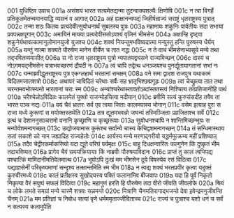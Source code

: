 001	युधिष्ठिर उवाच
001a	असंशयं भारत सत्यमेतद्यन्मा तुदन्वाक्यशल्यैः क्षिणोषि
001c	न त्वा विगर्हे प्रतिकूलमेतन्ममानयाद्धि व्यसनं व आगात्
002a	अहं ह्यक्षानन्वपद्यं जिहीर्षन्राज्यं सराष्ट्रं धृतराष्ट्रस्य पुत्रात्
002c	तन्मा शठः कितवः प्रत्यदेवीत्सुयोधनार्थं सुबलस्य पुत्रः
003a	महामायः शकुनिः पार्वतीयः सदा सभायां प्रवपन्नक्षपूगान्
003c	अमायिनं मायया प्रत्यदेवीत्ततोऽपश्यं वृजिनं भीमसेन
004a	अक्षान्हि दृष्ट्वा शकुनेर्यथावत्कामानुलोमानयुजो युजश्च
004c	शक्यं नियन्तुमभविष्यदात्मा मन्युस्तु हन्ति पुरुषस्य धैर्यम्
005a	यन्तुं नात्मा शक्यते पौरुषेण मानेन वीर्येण च तात नद्धः
005c	न ते वाचं भीमसेनाभ्यसूये मन्ये तथा तद्भवितव्यमासीत्
006a	स नो राजा धृतराष्ट्रस्य पुत्रो न्यपातयद्व्यसने राज्यमिच्छन्
006c	दास्यं च नोऽगमयद्भीमसेन यत्राभवच्छरणं द्रौपदी नः
007a	त्वं चापि तद्वेत्थ धनञ्जयश्च पुनर्द्यूतायागतानां सभां नः
007c	यन्माब्रवीद्धृतराष्ट्रस्य पुत्र एकग्लहार्थं भरतानां समक्षम्
008a	वने समा द्वादश राजपुत्र यथाकामं विदितमजातशत्रो
008c	अथापरं चाविदितं चरेथाः सर्वैः सह भ्रातृभिश्छद्मगूढः
009a	त्वां चेच्छ्रुत्वा तात तथा चरन्तमवभोत्स्यन्ते भारतानां चराः स्म
009c	अन्यांश्चरेथास्तावतोऽब्दांस्ततस्त्वं निश्चित्य तत्प्रतिजानीहि पार्थ
010a	चरैश्चेन्नोऽविदितः कालमेतं युक्तो राजन्मोहयित्वा मदीयान्
010c	ब्रवीमि सत्यं कुरुसंसदीह तवैव ता भारत पञ्च नद्यः
011a	वयं चैवं भ्रातरः सर्व एव त्वया जिताः कालमपास्य भोगान्
011c	वसेम इत्याह पुरा स राजा मध्ये कुरूणां स मयोक्तस्तथेति
012a	तत्र द्यूतमभवन्नो जघन्यं तस्मिञ्जिताः प्रव्रजिताश्च सर्वे
012c	इत्थं च देशाननुसञ्चरामो वनानि कृच्छ्राणि च कृच्छ्ररूपाः
013a	सुयोधनश्चापि न शान्तिमिच्छन्भूयः स मन्योर्वशमन्वगच्छत्
013c	उद्योजयामास कुरूंश्च सर्वान्ये चास्य केचिद्वशमन्वगच्छन्
014a	तं सन्धिमास्थाय सतां सकाशे को नाम जह्यादिह राज्यहेतोः
014c	आर्यस्य मन्ये मरणाद्गरीयो यद्धर्ममुत्क्रम्य महीं प्रशिष्यात्
015a	तदैव चेद्वीरकर्माकरिष्यो यदा द्यूते परिघं पर्यमृक्षः
015c	बाहू दिधक्षन्वारितः फल्गुनेन किं दुष्कृतं भीम तदाभविष्यत्
016a	प्रागेव चैवं समयक्रियायाः किं नाब्रवीः पौरुषमाविदानः
016c	प्राप्तं तु कालं त्वभिपद्य पश्चात्किं मामिदानीमतिवेलमात्थ
017a	भूयोऽपि दुःखं मम भीमसेन दूये विषस्येव रसं विदित्वा
017c	यद्याज्ञसेनीं परिकृष्यमाणां सन्दृश्य तत्क्षान्तमिति स्म भीम
018a	न त्वद्य शक्यं भरतप्रवीर कृत्वा यदुक्तं कुरुवीरमध्ये
018c	कालं प्रतीक्षस्व सुखोदयस्य पक्तिं फलानामिव बीजवापः
019a	यदा हि पूर्वं निकृतो निकृत्या वैरं सपुष्पं सफलं विदित्वा
019c	महागुणं हरति हि पौरुषेण तदा वीरो जीवति जीवलोके
020a	श्रियं च लोके लभते समग्रां मन्ये चास्मै शत्रवः सन्नमन्ते
020c	मित्राणि चैनमतिरागाद्भजन्ते देवा इवेन्द्रमनुजीवन्ति चैनम्
021a	मम प्रतिज्ञां च निबोध सत्यां वृणे धर्मममृताज्जीविताच्च
021c	राज्यं च पुत्राश्च यशो धनं च सर्वं न सत्यस्य कलामुपैति
